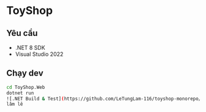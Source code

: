 ﻿# ToyShop

## Yêu cầu
- .NET 8 SDK
- Visual Studio 2022

## Chạy dev
```bash
cd ToyShop.Web
dotnet run
![.NET Build & Test](https://github.com/LeTungLam-116/toyshop-monorepo/actions/workflows/dotnet.yml/badge.svg)
lâm lê
```